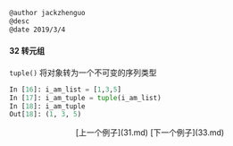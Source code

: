 ```markdown
@author jackzhenguo
@desc 
@date 2019/3/4
```

#### 32 转元组

 `tuple()` 将对象转为一个不可变的序列类型

 ```python
 In [16]: i_am_list = [1,3,5]
 In [17]: i_am_tuple = tuple(i_am_list)
 In [18]: i_am_tuple
 Out[18]: (1, 3, 5)
 ```

<center>[上一个例子](31.md)    [下一个例子](33.md)</center>